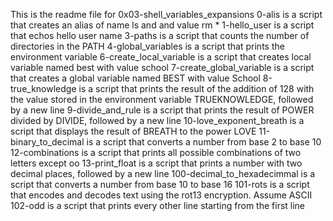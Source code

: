 This is the readme file for 0x03-shell_variables_expansions
0-alis is a script that creates an alias of name ls and and value rm *
1-hello_user is a script that echos hello user name
3-paths is a script that counts the number of directories in the PATH
4-global_variables is a script that prints the environment variable
6-create_local_variable is a script that creates local variable named best with value school
7-create_global_variable is a script that creates a global variable named BEST with value School
8-true_knowledge is a script that prints the result of the addition of 128 with the value stored in the environment variable TRUEKNOWLEDGE, followed by a new line
9-divide_and_rule is a script that prints the result of POWER divided by DIVIDE, followed by a new line
10-love_exponent_breath is a script that displays the result of BREATH to the power LOVE
11-binary_to_decimal is a script that converts a number from base 2 to base 10
12-combinations is a script that prints all possible combinations of two letters except oo
13-print_float is a script that prints a number with two decimal places, followed by a new line
100-decimal_to_hexadecimmal is a script that converts a number from base 10 to base 16
101-rots is a script that encodes and decodes text using the rot13 encryption. Assume ASCII
102-odd is a script that prints every other line starting from the first line
